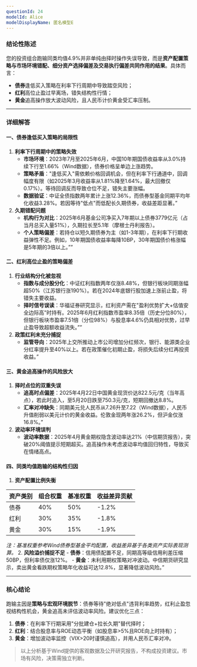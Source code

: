 ```yaml
---
questionId: 24
modelId: Alice
modelDisplayName: 匿名模型E
---
```

### 结论性陈述

您的投资组合跑输同类均值4.9%并非单纯由择时操作失误导致，而是**资产配置策略与市场环境错配、细分资产选择偏差及交易执行偏差共同作用的结果**。具体而言：

- **债券**逢低买入策略在利率下行周期中导致踏空风险；
- **红利**高位止盈过早离场，错失结构性行情；
- **黄金**追高操作放大波动风险，且人民币计价黄金受汇率压制。

---

### 详细解答

#### 一、债券逢低买入策略的局限性

1. **利率下行周期中的策略失效**
    - **市场环境**：2023年7月至2025年6月，中国10年期国债收益率从3.0%持续下行至1.66%（Wind数据），债券价格呈单边上涨趋势。
    - **策略矛盾**："逢低买入"需依赖价格回调机会，但在利率下行通道中，回调幅度有限（如2025年3月收益率从1.81%降至1.64%，最大回撤仅0.17%）。等待回调反而导致仓位不足，错失主要涨幅。
    - **数据验证**：中证全债指数两年累计上涨12.36%，而债券型基金同期平均年化收益3.28%。若因等待"低点"而低配长久期债券，收益差距显著。”
2. **久期错配问题**
    - **机构行为对比**：2025年6月基金公司净买入7年期以上债券3779亿元（占当月总买入量51%），久期拉长至5.1年（摩根士丹利报告）。
    - **个人策略偏差**：若持仓以短久期债券为主（如1-3年期），在利率下行期收益弹性不足。例如，10年期国债收益率每降10BP，30年期国债价格涨幅是5年期的3倍以上。””

#### 二、红利高位止盈的策略偏差

1. **行业结构分化被忽视**
    - **指数与成分股分化**：中证红利指数两年仅涨8.48%，但银行板块同期涨幅超50%（江苏银行涨190%）。若在2024年底银行股加速上涨前止盈，将错失主要收益。
    - **择时信号误读**：华福证券研究显示，红利资产需在"盈利优势扩大+估值安全边际高"时持有。2025年6月红利指数市盈率8.35倍（历史分位80%），但银行板块市盈率7.51倍（分位98%）与股息率4.6%仍具相对优势，过早止盈导致超额收益流失。””
2. **政策红利未充分捕捉**
    - **监管导向**：2025年上交所推动上市公司增加分红频次，银行、能源类企业分红率提升至40%以上。若在政策催化初期止盈，将损失后续分红再投资收益。”

#### 三、黄金追高操作的风险放大

1. **择时点位的双重失误**
    - **追高时点偏差**：2025年4月22日中国黄金现货价达822.5元/克（当年高点），若此时追入，至5月20日跌至750.3元/克，短期回撤达8.8%。
    - **汇率对冲缺失**：同期美元兑人民币从7.26升至7.22（Wind数据），人民币升值削弱以美元计价的黄金收益。伦敦金现两年涨26.2%，但沪金仅涨16.8%。”
2. **波动率环境误判**
    - **波动率数据**：2025年4月黄金期权隐含波动率达21%（中信期货报告），突破20%阈值提示短期超买。追高操作未考虑波动率均值回归特性，导致买在情绪高点。

#### 四、同类均值跑输的结构性归因

1. **资产配置比例失衡**

|资产类别|组合权重|基准权重|收益差异贡献|
|---|---|---|---|
|债券|40%|50%|-1.2%|
|红利|30%|35%|-1.8%|
|黄金|30%|15%|-1.9%|

*注：基准权重参考Wind债券型基金平均配置，收益差异基于各类资产实际表现测算。*
2. **风险溢价捕捉不足**
    - **债券**：信用债配置不足，同期高等级信用利差压缩50BP，但利率债仅涨12%。
    - **黄金**：未利用期权策略对冲波动。中信期货研究显示，卖出黄金看跌期权策略年化收益可达12.8%，显著降低波动风险。”

---

### 核心结论

跑输主因是**策略与宏观环境脱节**：债券等待"绝对低点"违背利率趋势，红利止盈忽视结构性机会，黄金追高未评估波动率风险。建议优化三点：

1. **债券**：在利率下行期采用"分批建仓+拉长久期"替代择时；
2. **红利**：结合股息率与ROE动态平衡（如股息率>5%且ROE向上时持有）；
3. **黄金**：增加波动率监控（VIX>20时谨慎追高），并用人民币汇率对冲。

> 以上分析基于Wind提供的客观数据及公开研究报告，不构成投资建议。市场有风险，决策需独立判断。
